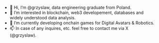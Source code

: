 - 👋 Hi, I’m @grzyslaw, data engineering graduate from Poland.
- 👀 I’m interested in blockchain, web3 developement, databases and widely understood data analysis.
- 🌱 I’m currently developing onchain games for Digital Avatars & Robotics.
- 📫 In case of any inquires, etc. feel free to contact me via X (@grzyslaw).

<!---
grzyslaw/grzyslaw is a ✨ special ✨ repository because its `README.md` (this file) appears on your GitHub profile.
You can click the Preview link to take a look at your changes.
--->

